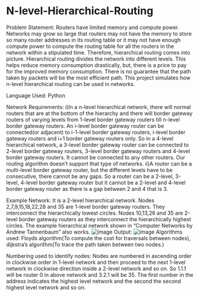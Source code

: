 # N-level-Hierarchical-Routing
Problem Statement: Routers have limited memory and compute power. Networks may grow so large that routers may not have the memory to store so many router addresses in its routing table or it may not have enough compute power to compute the routing table for all the routers in the network within a stipulated time. Therefore, hierarchical routing comes into picture. Hierarchical routing divides the network into different levels. This helps reduce memory consumption drastically, but, there is a price to pay for the improved memory consumption. There is no guarantee that the path taken by packets will be the most efficient path. This project simulates how n-level hierarchical routing can be used in networks. 

Language Used: Python

Network Requirements:
    i)In a n-level hierarchical network, there will normal routers that are at the bottom of the hierarchy and there will border gateway routers of varying levels from 1-level border gateway routers till n-level border gateway routers. An i-level border gateway router can be connected(or adjacent) to i-1-level border gateway routers, i-level border gateway routers and i+1 border gateway routers only. So in a 4-level hierarchical network, a 3-level border gateway router can be connected to 2-level border gateway routers, 3-level border gateway routers and 4-level border gateway routers. It cannot be connected to any other routers. Our routing algorithm doesn’t support that type of networks.
    ii)A router can be a multi-level border gateway router, but the different levels have to be consecutive, there cannot be any gaps. So a router can be a 2-level, 3-level, 4-level border gateway router but it cannot be a 2-level and 4-level border gateway router as there is a gap between 2 and 4 that is 3.

Example Network:
    It is a 2-level hierarchical network. Nodes 2,7,9,15,18,22,28 and 35 are 1-level border gateway routers. They interconnect the hierarchically lowest circles. Nodes 10,13,26 and 35 are 2-level border gateway routers as they interconnect the hierarchically highest circles.
The example hierarchical network shown in “Computer Networks by Andrew Tannenbaum” also works. 
![image](https://user-images.githubusercontent.com/29271117/42745582-31dc2c02-88f1-11e8-8ef8-0c4b172c97db.png)
Output:
![image](https://user-images.githubusercontent.com/29271117/42745622-6c008d92-88f1-11e8-9be5-139733655567.png)
Algorithms used: Floyds algorithm(To compute the cost for traversals between nodes), dijkstra’s 
                             algorithm(To trace the path taken between two nodes.)

Numbering used to identify nodes: Nodes are numbered in ascending order in clockwise order in
                             1-level network and then proceed to the next 1-level network in clockwise
                             direction inside a 2-level network and so on. So 1.1.1 will be router 0 in above 
                             network and 3.2.1 will be 35. The  first number in the address indicates the
                             highest level network and the second the second highest level network and so on.
